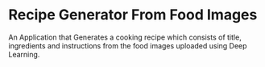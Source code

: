 # Recipe Generator From Food Images
 An Application that Generates a cooking recipe which consists of title, ingredients and instructions from the food images uploaded using Deep Learning.
